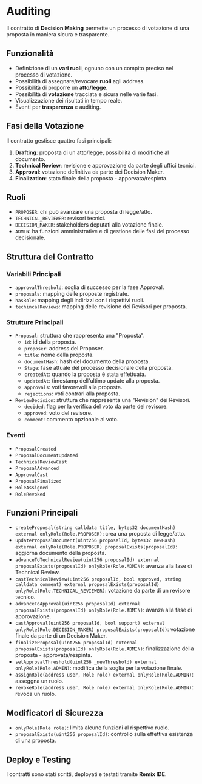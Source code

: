 # Auditing

Il contratto di **Decision Making** permette un processo di votazione di una proposta in maniera sicura e trasparente.

## Funzionalità

- Definizione di un **vari ruoli**, ognuno con un compito preciso nel processo di votazione.
- Possibilità di assegnare/revocare **ruoli** agli address.
- Possibilità di proporre un **atto/legge**.
- Possibilità di **votazione** tracciata e sicura nelle varie fasi.
- Visualizzazione dei risultati in tempo reale.
- Eventi per **trasparenza** e auditing.

## Fasi della Votazione

Il contratto gestisce quattro fasi principali:

1. **Drafting**: proposta di un atto/legge, possibilità di modifiche al documento.
2. **Technical Review**: revisione e approvazione da parte degli uffici tecnici.
3. **Approval**: votazione definitiva da parte dei Decision Maker.
4. **Finalization**: stato finale della proposta - apporvata/respinta.

## Ruoli

- `PROPOSER`: chi può avanzare una proposta di legge/atto.
- `TECHNICAL_REVIEWER`: revisori tecnici.
- `DECISION_MAKER`: stakeholders deputati alla votazione finale.
- `ADMIN`: ha funzioni amministrative e di gestione delle fasi del processo decisionale.

## Struttura del Contratto

### Variabili Principali

- `approvalThreshold`: soglia di successo per la fase Approval.
- `proposals`: mapping delle proposte registrate.
- `hasRole`: mapping degli indirizzi con i rispettivi ruoli.
- `techincalReviews`: mapping delle revisione dei Revisori per proposta.

### Strutture Principali
- `Proposal`: struttura che rappresenta una "Proposta".
  - `id`: id della proposta.
  - `proposer`: address del Proposer.
  - `title`: nome della proposta.
  - `documentHash`: hash del documento della proposta.
  - `Stage`: fase attuale del processo decisionale della proposta.
  - `createdAt`: quando la proposta è stata effettuata.
  - `updatedAt`: timestamp dell'ultimo update alla proposta.
  - `approvals`: voti favorevoli alla proposta.
  - `rejections`: voti contrari alla proposta.
- `ReviewDecision`: struttura che rappresenta una "Revision" dei Revisori.
  - `decided`: flag per la verifica del voto da parte del revisore.
  - `approved`: voto del revisore.
  - `comment`: commento opzionale al voto.

### Eventi

- `ProposalCreated`
- `ProposalDocumentUpdated`
- `TechnicalReviewCast`
- `ProposalAdvanced`
- `ApprovalCast`
- `ProposalFinalized`
- `RoleAssigned`
- `RoleRevoked`

## Funzioni Principali
- `createProposal(string calldata title, bytes32 documentHash) external onlyRole(Role.PROPOSER)`: crea una proposta di legge/atto.
- `updateProposalDocument(uint256 proposalId, bytes32 newHash) external onlyRole(Role.PROPOSER) proposalExists(proposalId)`: aggiorna documento della proposta.
- `advanceToTechnicalReview(uint256 proposalId) external proposalExists(proposalId) onlyRole(Role.ADMIN)`: avanza alla fase di Technical Review.
- `castTechnicalReview(uint256 proposalId, bool approved, string calldata comment) external proposalExists(proposalId) onlyRole(Role.TECHNICAL_REVIEWER)`: votazione da parte di un revisore tecnico.
- `advanceToApproval(uint256 proposalId) external proposalExists(proposalId) onlyRole(Role.ADMIN)`: avanza alla fase di approvazione.
- `castApproval(uint256 proposalId, bool support) external onlyRole(Role.DECISION_MAKER) proposalExists(proposalId)`: votazione finale da parte di un Decision Maker.
- `finalizeProposal(uint256 proposalId) external proposalExists(proposalId) onlyRole(Role.ADMIN)`: finalizzazione della proposta - approvata/respinta.
- `setApprovalThreshold(uint256 _newThreshold) external onlyRole(Role.ADMIN)`: modifica della soglia per la votazione finale.
- `assignRole(address user, Role role) external onlyRole(Role.ADMIN)`: asseggna un ruolo.
- `revokeRole(address user, Role role) external onlyRole(Role.ADMIN)`: revoca un ruolo.

## Modificatori di Sicurezza

- `onlyRole(Role role)`: limita alcune funzioni al rispettivo ruolo.
- `proposalExists(uint256 proposalId)`: controllo sulla effettiva esistenza di una proposta.

## Deploy e Testing

I contratti sono stati scritti, deployati e testati tramite **Remix IDE**.
